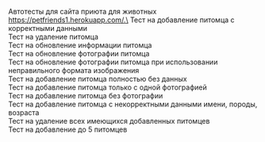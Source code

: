 Автотесты для сайта приюта для животных https://petfriends1.herokuapp.com/.\
Тест на добавление питомца с корректными данными\
Тест на удаление питомца\
Тест на обновление информации питомца\
Тест на обновление фотографии питомца\
Тест на обновление фотографии питомца при использовании неправильного формата изображения\
Тест на добавление питомца полностью без данных\
Тест на добавление питомца только с одной фотографией\
Тест на добавление питомца без фотографии\
Тест на добавление питомца с некорректными данными имени, породы, возраста\
Тест на удаление всех имеющихся добавленных питомцев\
Тест на добавление до 5 питомцев
